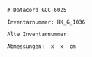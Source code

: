 
            # Datacord GCC-6025
    
            Inventarnummer: HK_G_1036
    
            Alte Inventarnummer: 
    
            Abmessungen:  x  x  cm
            